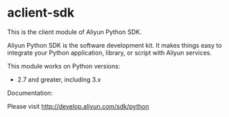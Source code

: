 # aclient-sdk


This is the client module of Aliyun Python SDK.

Aliyun Python SDK is the software development kit. It makes things easy to integrate your Python application,
library, or script with Aliyun services.

This module works on Python versions:

   * 2.7 and greater, including 3.x


Documentation:

Please visit http://develop.aliyun.com/sdk/python